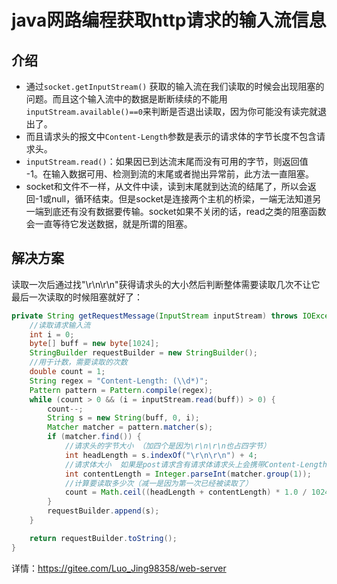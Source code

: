 # java网路编程获取http请求的输入流信息

## 介绍

+ 通过`socket.getInputStream()` 获取的输入流在我们读取的时候会出现阻塞的问题。而且这个输入流中的数据是断断续续的不能用`inputStream.available()==0`来判断是否退出读取，因为你可能没有读完就退出了。
+ 而且请求头的报文中`Content-Length`参数是表示的请求体的字节长度不包含请求头。
+ `inputStream.read()`：如果因已到达流末尾而没有可用的字节，则返回值 -1。在输入数据可用、检测到流的末尾或者抛出异常前，此方法一直阻塞。 
+ socket和文件不一样，从文件中读，读到末尾就到达流的结尾了，所以会返回-1或null，循环结束。但是socket是连接两个主机的桥梁，一端无法知道另一端到底还有没有数据要传输。socket如果不关闭的话，read之类的阻塞函数会一直等待它发送数据，就是所谓的阻塞。

## 解决方案

 读取一次后通过找"\r\n\r\n"获得请求头的大小然后判断整体需要读取几次不让它最后一次读取的时候阻塞就好了： 

```java
private String getRequestMessage(InputStream inputStream) throws IOException {
    //读取请求输入流
    int i = 0;
    byte[] buff = new byte[1024];
    StringBuilder requestBuilder = new StringBuilder();
    //用于计数，需要读取的次数
    double count = 1;
    String regex = "Content-Length: (\\d*)";
    Pattern pattern = Pattern.compile(regex);
    while (count > 0 && (i = inputStream.read(buff)) > 0) {
        count--;
        String s = new String(buff, 0, i);
        Matcher matcher = pattern.matcher(s);
        if (matcher.find()) {
            //请求头的字节大小 （加四个是因为\r\n\r\n也占四字节）
            int headLength = s.indexOf("\r\n\r\n") + 4;
            //请求体大小  如果是post请求含有请求体请求头上会携带Content-Length:参数
            int contentLength = Integer.parseInt(matcher.group(1));
            //计算要读取多少次（减一是因为第一次已经被读取了）
            count = Math.ceil((headLength + contentLength) * 1.0 / 1024) - 1;
        }
        requestBuilder.append(s);
    }

    return requestBuilder.toString();
}
```

 

详情：https://gitee.com/Luo_Jing98358/web-server